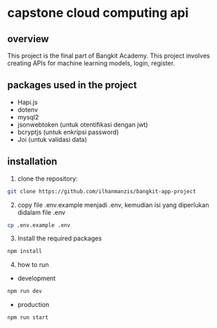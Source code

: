 # capstone cloud computing api

## overview

This project is the final part of Bangkit Academy. This project involves creating APIs for machine learning models, login, register.

## packages used in the project

- Hapi.js
- dotenv
- mysql2
- jsonwebtoken (untuk otentifikasi dengan jwt)
- bcryptjs (untuk enkripsi password)
- Joi (untuk validasi data)

## installation

1. clone the repository:

```sh
git clone https://github.com/ilhanmanzis/bangkit-app-project
```

2. copy file .env.example menjadi .env, kemudian isi yang diperlukan didalam file .env

```sh
cp .env.example .env
```

3. Install the required packages

```sh
npm install
```

4. how to run

- development

```sh
npm run dev
```

- production

```sh
npm run start
```
